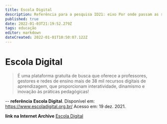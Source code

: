 ```yaml
---
title: Escola Digital
description: Referência para a pesquisa ID21: eixo Por onde passam as soluções.
published: true
date: 2022-01-03T21:19:52.279Z
tags: educação
editor: markdown
dateCreated: 2022-01-01T10:50:07.122Z
---
```


# Escola Digital 

> É uma plataforma gratuita de busca que oferece a professores, gestores e redes de ensino mais de 38 mil recursos digitais de aprendizagem, que proporcionam interatividade, dinamismo e inovação às práticas pedagógicas!

--
**referência**
**Escola Digital**. Disponível em: https://www.escoladigital.org.br/ Acesso em: 19 dez. 2021. 


**link na Internet Archive**
[Escola Digital ](https://web.archive.org/web/20210419005357/https://escoladigital.org.br/)